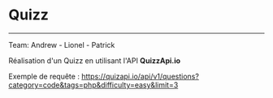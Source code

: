 # Quizz

---
Team: Andrew - Lionel - Patrick

Réalisation d'un Quizz en utilisant l'API **QuizzApi.io**

Exemple de requête :
https://quizapi.io/api/v1/questions?category=code&tags=php&difficulty=easy&limit=3
